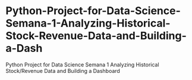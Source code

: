 # Python-Project-for-Data-Science-Semana-1-Analyzing-Historical-Stock-Revenue-Data-and-Building-a-Dash
Python Project for Data Science Semana 1 Analyzing Historical Stock/Revenue Data and Building a Dashboard
